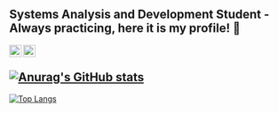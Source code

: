  Systems Analysis and Development Student - Always practicing, here it is my profile! :milky_way:  
---
<a target="_blank" href="https://www.linkedin.com/in/danilo-caj%C3%A9-560b84180/">
  <img align="left" alt="LinkdeIN" width="22px" src="https://cdn.jsdelivr.net/npm/simple-icons@v3/icons/linkedin.svg" /> 
</a>
<a target="_blank" href="mailto:cajedanilo@gmail.com">
  <img align="left" alt="Gmail" width="22px" src="https://cdn.jsdelivr.net/npm/simple-icons@v3/icons/gmail.svg" />
<br/>


![Anurag's GitHub stats](https://github-readme-stats.vercel.app/api?username=Dangog&show_icons=true&include_all_commits=true&hide_border=true&count_private=true)
---
[![Top Langs](https://github-readme-stats.vercel.app/api/top-langs/?username=Dangog&langs_count=10&hide=html,css)](https://github.com/anuraghazra/github-readme-stats)
  
